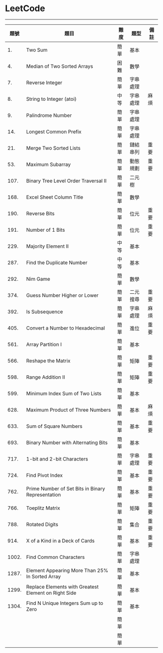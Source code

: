 # LeetCode
----------
| 題號 | 題目 | 難度 | 題型 | 備註 |
| ---- | ---- | ---- | ---- | ---- |
| 1. | Two Sum | 簡單 | 基本 |  |
| 4. | Median of Two Sorted Arrays | 困難 | 數學 |  |
| 7. | Reverse Integer | 簡單 | 字串處理 |  |
| 8. | String to Integer (atoi) | 中等 | 字串處理 | 麻煩 |
| 9. | Palindrome Number | 簡單 | 字串處理 |  |
| 14. | Longest Common Prefix | 簡單 | 字串處理 |  |
| 21. | Merge Two Sorted Lists | 簡單 | 鏈結串列 | 重要 |
| 53. | Maximum Subarray | 簡單 | 動態規劃 | 重要 |
| 107. | Binary Tree Level Order Traversal II | 簡單 | 二元樹 |  |
| 168. | Excel Sheet Column Title | 簡單 | 數學 |  |
| 190. | Reverse Bits | 簡單 | 位元 | 重要 |
| 191. | Number of 1 Bits | 簡單 | 位元 | 重要 |
| 229. | Majority Element II | 中等 | 基本 |  |
| 287. | Find the Duplicate Number | 中等 | 基本 |  |
| 292. | Nim Game | 簡單 | 數學 |  |
| 374. | Guess Number Higher or Lower | 簡單 | 二元搜尋 | 重要 |
| 392. | Is Subsequence | 簡單 | 字串處理 | 麻煩 |
| 405. | Convert a Number to Hexadecimal | 簡單 | 進位 | 重要 |
| 561. | Array Partition I | 簡單 | 基本 |  |
| 566. | Reshape the Matrix | 簡單 | 矩陣 | 重要 |
| 598. | Range Addition II  | 簡單 | 矩陣 | 重要 |
| 599. | Minimum Index Sum of Two Lists  | 簡單 | 基本 |  |
| 628. | Maximum Product of Three Numbers | 簡單 | 基本 | 麻煩 |
| 633. | Sum of Square Numbers | 簡單 | 基本 | 重要 |
| 693. | Binary Number with Alternating Bits | 簡單 | 基本 |  |
| 717. | 1-bit and 2-bit Characters | 簡單 | 字串處理 | 重要 |
| 724. | Find Pivot Index | 簡單 | 基本 | 重要 |
| 762. | Prime Number of Set Bits in Binary Representation | 簡單 | 基本 | 重要 |
| 766. | Toeplitz Matrix | 簡單 | 矩陣 | 重要 |
| 788. | Rotated Digits | 簡單 | 集合 | 重要 |
| 914. | X of a Kind in a Deck of Cards | 簡單 | 基本 | 重要 |
| 1002. | Find Common Characters | 簡單 | 字串處理 |  |
| 1287. | Element Appearing More Than 25% In Sorted Array | 簡單 | 基本 |  |
| 1299. | Replace Elements with Greatest Element on Right Side | 簡單 | 基本 |  |
| 1304. | Find N Unique Integers Sum up to Zero | 簡單 | 基本 |  |
|  |  | 簡單 |  |  |
|  |  | 簡單 |  |  |
 